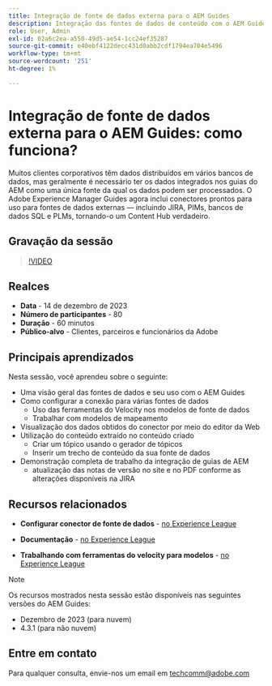```yaml
---
title: Integração de fonte de dados externa para o AEM Guides
description: Integração das fontes de dados de conteúdo com o AEM Guides.
role: User, Admin
exl-id: 02a6c2ea-a550-49d5-ae54-1cc24ef35287
source-git-commit: e40ebf4122decc431d0abb2cdf1794ea704e5496
workflow-type: tm+mt
source-wordcount: '251'
ht-degree: 1%

---
```


# Integração de fonte de dados externa para o AEM Guides: como funciona?

Muitos clientes corporativos têm dados distribuídos em vários bancos de dados, mas geralmente é necessário ter os dados integrados nos guias do AEM como uma única fonte da qual os dados podem ser processados.
O Adobe Experience Manager Guides agora inclui conectores prontos para uso para fontes de dados externas — incluindo JIRA, PIMs, bancos de dados SQL e PLMs, tornando-o um Content Hub verdadeiro.


## Gravação da sessão

>[!VIDEO](https://video.tv.adobe.com/v/3426542/datasources-aem-guides)

## Realces

- **Data** - 14 de dezembro de 2023
- **Número de participantes** - 80
- **Duração** - 60 minutos
- **Público-alvo** - Clientes, parceiros e funcionários da Adobe

## Principais aprendizados

Nesta sessão, você aprendeu sobre o seguinte:
- Uma visão geral das fontes de dados e seu uso com o AEM Guides
- Como configurar a conexão para várias fontes de dados
   - Uso das ferramentas do Velocity nos modelos de fonte de dados
   - Trabalhar com modelos de mapeamento
- Visualização dos dados obtidos do conector por meio do editor da Web
- Utilização do conteúdo extraído no conteúdo criado
   - Criar um tópico usando o gerador de tópicos
   - Inserir um trecho de conteúdo da sua fonte de dados
- Demonstração completa de trabalho da integração de guias de AEM
   - atualização das notas de versão no site e no PDF conforme as alterações disponíveis na JIRA


## Recursos relacionados

- **Configurar conector de fonte de dados** - [no Experience League](https://experienceleague.adobe.com/docs/experience-manager-guides/using/install-guide/cs-ig/web-editor-configs-cs/conf-data-source-connector-tools.html?lang=pt-BR)

- **Documentação** - [no Experience League](https://experienceleague.adobe.com/docs/experience-manager-guides/using/user-guide/author-content/create-preview-topics/author-content-aem-guides/work-with-web-editor/web-editor-content-snippet.html?lang=pt-BR)

- **Trabalhando com ferramentas do velocity para modelos** - [no Experience League](https://experienceleague.adobe.com/docs/experience-manager-guides/using/user-guide/author-content/create-preview-topics/author-content-aem-guides/work-with-web-editor/web-editor-content-snippet.html?lang=pt-BR#use-velocity-tools)



>[!NOTE]
>
> Os recursos mostrados nesta sessão estão disponíveis nas seguintes versões do AEM Guides:
> - Dezembro de 2023 (para nuvem)
> - 4.3.1 (para não nuvem)



## Entre em contato

Para qualquer consulta, envie-nos um email em <techcomm@adobe.com>
